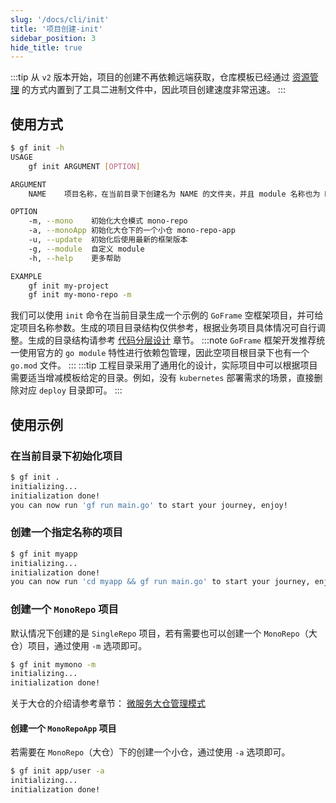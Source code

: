 ```yaml
---
slug: '/docs/cli/init'
title: '项目创建-init'
sidebar_position: 3
hide_title: true
---
```

:::tip
从 `v2` 版本开始，项目的创建不再依赖远端获取，仓库模板已经通过 [资源管理](../核心组件/资源管理/资源管理.md) 的方式内置到了工具二进制文件中，因此项目创建速度非常迅速。
:::
## 使用方式

```bash
$ gf init -h
USAGE
    gf init ARGUMENT [OPTION]

ARGUMENT
    NAME    项目名称，在当前目录下创建名为 NAME 的文件夹，并且 module 名称也为 NAME

OPTION
    -m, --mono    初始化大仓模式 mono-repo
    -a, --monoApp 初始化大仓下的一个小仓 mono-repo-app
    -u, --update  初始化后使用最新的框架版本
    -g, --module  自定义 module
    -h, --help    更多帮助

EXAMPLE
    gf init my-project
    gf init my-mono-repo -m
```

我们可以使用 `init` 命令在当前目录生成一个示例的 `GoFrame` 空框架项目，并可给定项目名称参数。生成的项目目录结构仅供参考，根据业务项目具体情况可自行调整。生成的目录结构请参考 [代码分层设计](../框架设计/工程开发设计/代码分层设计.md) 章节。
:::note
`GoFrame` 框架开发推荐统一使用官方的 `go module` 特性进行依赖包管理，因此空项目根目录下也有一个 `go.mod` 文件。
:::
:::tip
工程目录采用了通用化的设计，实际项目中可以根据项目需要适当增减模板给定的目录。例如，没有 `kubernetes` 部署需求的场景，直接删除对应 `deploy` 目录即可。
:::

## 使用示例

### 在当前目录下初始化项目

```bash
$ gf init .
initializing...
initialization done!
you can now run 'gf run main.go' to start your journey, enjoy!
```

### 创建一个指定名称的项目

```bash
$ gf init myapp
initializing...
initialization done!
you can now run 'cd myapp && gf run main.go' to start your journey, enjoy!
```

### 创建一个 `MonoRepo` 项目

默认情况下创建的是 `SingleRepo` 项目，若有需要也可以创建一个 `MonoRepo`（大仓）项目，通过使用 `-m` 选项即可。

```bash
$ gf init mymono -m
initializing...
initialization done!
```

关于大仓的介绍请参考章节： [微服务大仓管理模式](../框架设计/工程开发设计/微服务大仓管理模式.md)

#### 创建一个 `MonoRepoApp` 项目

若需要在 `MonoRepo`（大仓）下的创建一个小仓，通过使用 `-a` 选项即可。

```bash
$ gf init app/user -a
initializing...
initialization done!
```